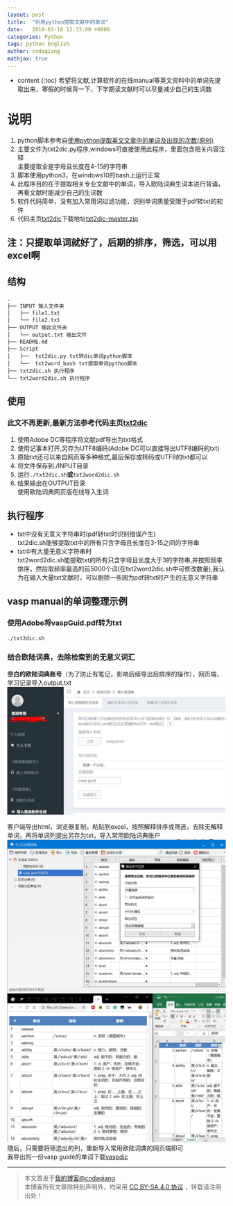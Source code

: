 ```yaml
---
layout: post
title:  "利用python提取文献中的单词"
date:   2018-01-18 12:33:00 +0800
categories: Python
tags: python English
author: cndaqiang
mathjax: true
---
```

* content
{:toc}
希望将文献,计算软件的在线manual等英文资料中的单词先提取出来，寒假的时候背一下，下学期读文献时可以尽量减少自己的生词数






# 说明
1. python脚本参考自[使用python提取英文文章中的单词及出现的次数(原创)](http://www.51testing.com/html/53/61753-154953.html)<br>
2. 主要文件为txt2dic.py程序,windows可直接使用此程序，里面包含相关内容注释<br>
主要提取全是字母且长度在4-15的字符串<br>
3. 脚本使用python3，在windows10的bash上运行正常<br>
4. 此程序目的在于提取相关专业文献中的单词，导入欧陆词典生词本进行背诵，再看文献时能减少自己的生词数<br>
5. 软件代码简单，没有加入常用词过滤功能，识别单词质量受限于pdf转txt的软件
6. 代码主页[txt2dic](https://github.com/cndaqiang/txt2dic)下载地址[txt2dic-master.zip](https://codeload.github.com/cndaqiang/txt2dic/zip/master)
## 注：只提取单词就好了，后期的排序，筛选，可以用excel啊 
## 结构
```
.
├── INPUT 输入文件夹
│   ├── file1.txt
│   └── file2.txt
├── OUTPUT 输出文件夹
│   └── output.txt 输出文件
├── README.md
├── Script
│   ├──  txt2dic.py txt转dic单词python脚本
│   └──  txt2word_bash txt提取单词python脚本
├── txt2dic.sh 执行程序
└── txt2word2dic.sh 执行程序
```
## 使用
### 此文不再更新,最新方法参考代码主页[txt2dic](https://github.com/cndaqiang/txt2dic)
1. 使用Adobe DC等程序将文献pdf导出为txt格式<br>
2. 使用记事本打开,另存为UTF8编码(Adobe DC可以直接导出UTF8编码的txt)<br>
3. 原始txt还可以来自网页等多种格式,最后保存或转码成UTF8的txt都可以
3. 将文件保存到./INPUT目录<br>
4. 运行`./txt2dic.sh`**或**`txt2word2dic.sh`<br>
5. 结果输出在OUTPUT目录<br>
使用欧陆词典网页版在线导入生词

## 执行程序
- txt中没有无意义字符串时(pdf转txt时识别错误产生)<br>
txt2dic.sh能够提取txt中的所有只含字母且长度在3-15之间的字符串
- txt中有大量无意义字符串时<br>
txt2word2dic.sh能提取txt的所有只含字母且长度大于3的字符串,并按照频率排序，然后取频率最高的前5000个词(在txt2word2dic.sh中可修改数量),我认为在输入大量txt文献时，可以剔除一些因为pdf转txt时产生的无意义字符串

## vasp manual的单词整理示例
### 使用Adobe将vaspGuid.pdf转为txt
```
./txt2dic.sh
```
### 结合欧陆词典，去除检索到的无意义词汇
**空白的欧陆词典账号**（为了防止有笔记，影响后续导出后排序的操作），网页端，学习记录导入output.txt
![](/uploads/2018/10/ouluweb.jpg)

客户端导出html，浏览器复制，粘贴到excel，按照解释排序或筛选，去除无解释单词，再将单词列提出另存为txt，导入常用欧陆词典账户
![](/uploads/2018/10/ouluclient.jpg)
![](/uploads/2018/10/ouluexcel.jpg)
随后，只需要将筛选出的列，重新导入常用欧陆词典的网页端即可<br>
我导出的一份vasp guide的单词下载[vaspdic](/web/file/2018/vaspdic.txt)






------
>本文首发于[我的博客@cndaqiang](https://cndaqiang.github.io/).<br>
>本博客所有文章除特别声明外，均采用 [CC BY-SA 4.0 协议](https://creativecommons.org/licenses/by-sa/4.0/deed.zh) ，转载请注明出处！
